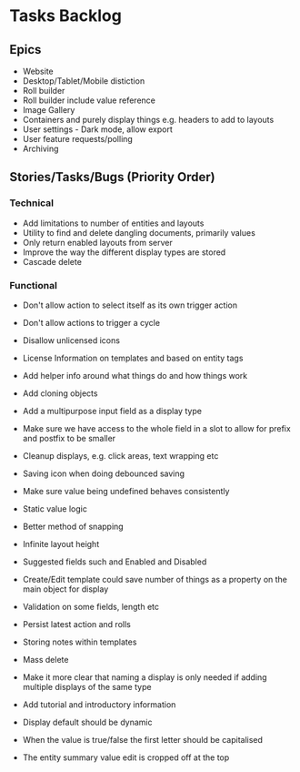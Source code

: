 # Tasks Backlog

## Epics

- Website
- Desktop/Tablet/Mobile distiction
- Roll builder
- Roll builder include value reference
- Image Gallery
- Containers and purely display things e.g. headers to add to layouts
- User settings - Dark mode, allow export
- User feature requests/polling
- Archiving

## Stories/Tasks/Bugs (Priority Order)

### Technical

- Add limitations to number of entities and layouts
- Utility to find and delete dangling documents, primarily values
- Only return enabled layouts from server
- Improve the way the different display types are stored
- Cascade delete

### Functional

- Don't allow action to select itself as its own trigger action
- Don't allow actions to trigger a cycle
- Disallow unlicensed icons
- License Information on templates and based on entity tags
- Add helper info around what things do and how things work
- Add cloning objects
- Add a multipurpose input field as a display type
- Make sure we have access to the whole field in a slot to allow for prefix and postfix to be smaller

- Cleanup displays, e.g. click areas, text wrapping etc
- Saving icon when doing debounced saving
- Make sure value being undefined behaves consistently
- Static value logic
- Better method of snapping
- Infinite layout height
- Suggested fields such and Enabled and Disabled
- Create/Edit template could save number of things as a property on the main object for display
- Validation on some fields, length etc
- Persist latest action and rolls
- Storing notes within templates
- Mass delete
- Make it more clear that naming a display is only needed if adding multiple displays of the same type
- Add tutorial and introductory information
- Display default should be dynamic

- When the value is true/false the first letter should be capitalised
- The entity summary value edit is cropped off at the top
